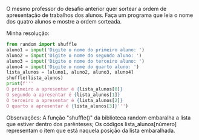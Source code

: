 O mesmo professor do desafio anterior quer sortear a ordem de apresentação de trabalhos dos alunos. Faça um programa que leia o nome dos quatro alunos e mostre a ordem sorteada.

Minha resolução:

```python
from random import shuffle
aluno1 = input('Digite o nome do primeiro aluno: ')  
aluno2 = input('Digite o nome do segundo aluno: ')  
aluno3 = input('Digite o nome do terceiro aluno: ')  
aluno4 = input('Digite o nome do quarto aluno: ')  
lista_alunos = [aluno1, aluno2, aluno3, aluno4]
shuffle(lista_alunos)  
print(f'''  
O primeiro a apresentar é {lista_alunos[0]}  
O segundo a apresentar é {lista_alunos[1]}  
O terceiro a apresentar é {lista_alunos[2]}  
O quarto a apresentar é {lista_alunos[3]}''')
```

Observações:
A função "shuffle()" da biblioteca random embaralha a lista que estiver dentro dos parênteses;
Os códigos lista_alunos[número] representam o item que está naquela posição da lista embaralhada. 